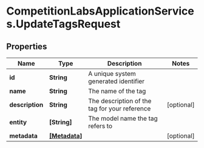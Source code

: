 # CompetitionLabsApplicationServices.UpdateTagsRequest

## Properties

Name | Type | Description | Notes
------------ | ------------- | ------------- | -------------
**id** | **String** | A unique system generated identifier | 
**name** | **String** | The name of the tag | 
**description** | **String** | The description of the tag for your reference | [optional] 
**entity** | **[String]** | The model name the tag refers to | 
**metadata** | [**[Metadata]**](Metadata.md) |  | [optional] 



